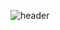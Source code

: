 ![header](https://capsule-render.vercel.app/api?type=waving&&fontSize=40&text=Hello%20World&color=gradient&height=150&animation=fadeIn&section=footer&fontColor=323232&fontAlign=80&fontAlignY=70)
<!--
**Dope-B/Dope-B** is a ✨ _special_ ✨ repository because its `README.md` (this file) appears on your GitHub profile.

Here are some ideas to get you started:

- 🔭 I’m currently working on ...
- 🌱 I’m currently learning ...
- 👯 I’m looking to collaborate on ...
- 🤔 I’m looking for help with ...
- 💬 Ask me about ...
- 📫 How to reach me: ...
- 😄 Pronouns: ...
- ⚡ Fun fact: ...
-->
